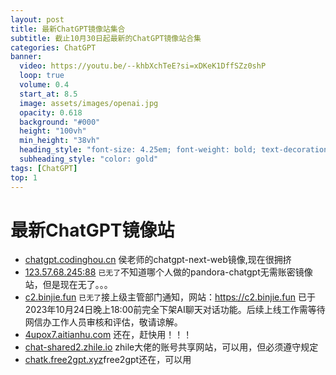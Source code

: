 ```yaml
---
layout: post
title: 最新ChatGPT镜像站集合
subtitle: 截止10月30日起最新的ChatGPT镜像站合集
categories: ChatGPT
banner:
  video: https://youtu.be/--khbXchTeE?si=xDKeK1DffSZz0shP
  loop: true
  volume: 0.4
  start_at: 8.5
  image: assets/images/openai.jpg
  opacity: 0.618
  background: "#000"
  height: "100vh"
  min_height: "38vh"
  heading_style: "font-size: 4.25em; font-weight: bold; text-decoration: underline"
  subheading_style: "color: gold"
tags: [ChatGPT]
top: 1
---
```


# 最新ChatGPT镜像站
- [chatgpt.codinghou.cn](https://chatgpt.codinghou.cn/) 侯老师的chatgpt-next-web镜像,现在很拥挤
- [123.57.68.245:88](https://123.57.68.245:88/)  `已无了`不知道哪个人做的pandora-chatgpt无需账密镜像站，但是现在无了。。。
- [c2.binjie.fun](https://c2.binjie.fun/)  `已无了`接上级主管部门通知，网站：https://c2.binjie.fun 已于2023年10月24日晚上18:00前完全下架AI聊天对话功能。后续上线工作需等待网信办工作人员审核和评估，敬请谅解。
- [4upox7.aitianhu.com](https://4upox7.aitianhu.com/) 还在，赶快用！！！
- [chat-shared2.zhile.io](https://chat-shared2.zhile.io/) zhile大佬的账号共享网站，可以用，但必须遵守规定
- [chatk.free2gpt.xyz](https://chatk.free2gpt.xyz/)free2gpt还在，可以用
